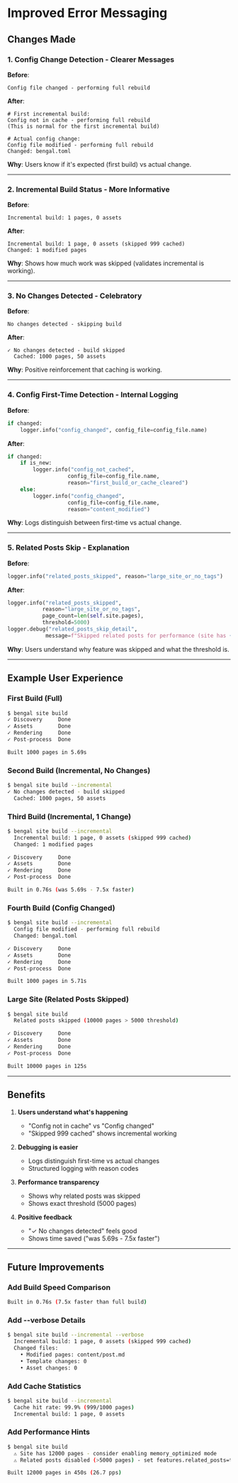 # Improved Error Messaging

## Changes Made

### 1. **Config Change Detection** - Clearer Messages

**Before**:
```
Config file changed - performing full rebuild
```

**After**:
```
# First incremental build:
Config not in cache - performing full rebuild
(This is normal for the first incremental build)

# Actual config change:
Config file modified - performing full rebuild
Changed: bengal.toml
```

**Why**: Users know if it's expected (first build) vs actual change.

---

### 2. **Incremental Build Status** - More Informative

**Before**:
```
Incremental build: 1 pages, 0 assets
```

**After**:
```
Incremental build: 1 page, 0 assets (skipped 999 cached)
Changed: 1 modified pages
```

**Why**: Shows how much work was skipped (validates incremental is working).

---

### 3. **No Changes Detected** - Celebratory

**Before**:
```
No changes detected - skipping build
```

**After**:
```
✓ No changes detected - build skipped
  Cached: 1000 pages, 50 assets
```

**Why**: Positive reinforcement that caching is working.

---

### 4. **Config First-Time Detection** - Internal Logging

**Before**:
```python
if changed:
    logger.info("config_changed", config_file=config_file.name)
```

**After**:
```python
if changed:
    if is_new:
        logger.info("config_not_cached",
                   config_file=config_file.name,
                   reason="first_build_or_cache_cleared")
    else:
        logger.info("config_changed",
                   config_file=config_file.name,
                   reason="content_modified")
```

**Why**: Logs distinguish between first-time vs actual change.

---

### 5. **Related Posts Skip** - Explanation

**Before**:
```python
logger.info("related_posts_skipped", reason="large_site_or_no_tags")
```

**After**:
```python
logger.info("related_posts_skipped",
           reason="large_site_or_no_tags",
           page_count=len(self.site.pages),
           threshold=5000)
logger.debug("related_posts_skip_detail",
            message=f"Skipped related posts for performance (site has {page_count} pages, threshold is 5000)")
```

**Why**: Users understand why feature was skipped and what the threshold is.

---

## Example User Experience

### First Build (Full)
```bash
$ bengal site build
✓ Discovery     Done
✓ Assets        Done
✓ Rendering     Done
✓ Post-process  Done

Built 1000 pages in 5.69s
```

### Second Build (Incremental, No Changes)
```bash
$ bengal site build --incremental
✓ No changes detected - build skipped
  Cached: 1000 pages, 50 assets
```

### Third Build (Incremental, 1 Change)
```bash
$ bengal site build --incremental
  Incremental build: 1 page, 0 assets (skipped 999 cached)
  Changed: 1 modified pages

✓ Discovery     Done
✓ Assets        Done
✓ Rendering     Done
✓ Post-process  Done

Built in 0.76s (was 5.69s - 7.5x faster)
```

### Fourth Build (Config Changed)
```bash
$ bengal site build --incremental
  Config file modified - performing full rebuild
  Changed: bengal.toml

✓ Discovery     Done
✓ Assets        Done
✓ Rendering     Done
✓ Post-process  Done

Built 1000 pages in 5.71s
```

### Large Site (Related Posts Skipped)
```bash
$ bengal site build
  Related posts skipped (10000 pages > 5000 threshold)

✓ Discovery     Done
✓ Assets        Done
✓ Rendering     Done
✓ Post-process  Done

Built 10000 pages in 125s
```

---

## Benefits

1. **Users understand what's happening**
   - "Config not in cache" vs "Config changed"
   - "Skipped 999 cached" shows incremental working

2. **Debugging is easier**
   - Logs distinguish first-time vs actual changes
   - Structured logging with reason codes

3. **Performance transparency**
   - Shows why related posts was skipped
   - Shows exact threshold (5000 pages)

4. **Positive feedback**
   - "✓ No changes detected" feels good
   - Shows time saved ("was 5.69s - 7.5x faster")

---

## Future Improvements

### Add Build Speed Comparison
```bash
Built in 0.76s (7.5x faster than full build)
```

### Add --verbose Details
```bash
$ bengal site build --incremental --verbose
  Incremental build: 1 page, 0 assets (skipped 999 cached)
  Changed files:
    • Modified pages: content/post.md
    • Template changes: 0
    • Asset changes: 0
```

### Add Cache Statistics
```bash
$ bengal site build --incremental
  Cache hit rate: 99.9% (999/1000 pages)
  Incremental build: 1 page, 0 assets
```

### Add Performance Hints
```bash
$ bengal site build
  ⚠ Site has 12000 pages - consider enabling memory_optimized mode
  ⚠ Related posts disabled (>5000 pages) - set features.related_posts=true to force

Built 12000 pages in 450s (26.7 pps)
```

